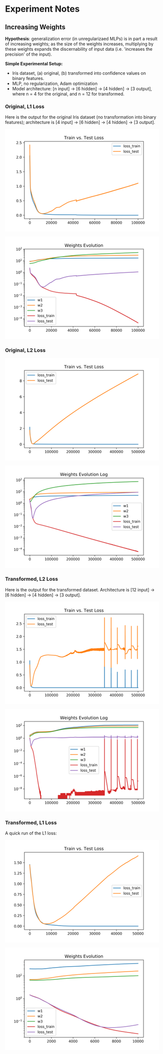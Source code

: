 # Experiment Notes

## Increasing Weights

**Hypothesis**: generalization error (in unregularizaed MLPs) is in
 part a result of increasing weights; as the size of the weights
 increases, multiplying by these weights expands the discernability of
 input data (i.e. 'increases the precision' of the input). 

**Simple Experimental Setup:**

- Iris dataset, (a) original, (b) transformed into confidence values
  on binary features.
- MLP, no regularization, Adam optimization
- Model architecture: [n input] -> [6 hidden] -> [4 hidden] -> [3
  output], where n = 4 for the original, and n = 12 for transformed.

### Original, L1 Loss

Here is the output for the original Iris dataset (no transformation
into binary features); architecture is [4 input] -> [6 hidden] -> [4
hidden] -> [3 output].

<img src="./output/weights_increasing_original/loss.png" alt="Train
vs. Test loss"/>

<img src="./output/weights_increasing_original/weights_evolution_zoom.png"
alt="Weights Evolution zoomed-in" />

### Original, L2 Loss

<img src="./output/l2_weights_original/loss.png" alt="Train vs. Test
loss"/>

<img src="./output/l2_weights_original/weights_evolution_zoom.png"
alt="Weights Evolution zoomed-in" />

### Transformed, L2 Loss

Here is the output for the transformed dataset. Architecture is [12
input] -> [6 hidden] -> [4 hidden] -> [3 output].

<img src="./output/l2_weights_transformed/loss.png" alt="Train vs. Test
loss"/>

<img src="./output/l2_weights_transformed/weights_evolution_zoom.png"
alt="Weights Evolution zoomed-in" />

### Transformed, L1 Loss

A quick run of the L1 loss:

<img src="./output/weights_increasing/loss.png" alt="Train vs. Test
loss"/>

<img src="./output/weights_increasing/weights_evolution_zoom.png"
alt="Weights Evolution zoomed-in" />

